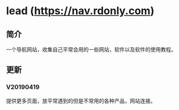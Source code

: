 # lead (https://nav.rdonly.com)

## 简介
一个导航网站，收集自己平常会用的一些网站，软件以及软件的使用教程。

## 更新
### V20190419
提供更多页面，放平常遇到的但是不常用的各种产品，网站连接。
